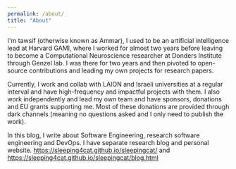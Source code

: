 ```yaml
---
permalink: /about/
title: "About"
---
```


I'm tawsif (otherwise known as Ammar), I used to be an artificial intelligence lead at Harvard GAMI, where I worked for almost two years before leaving to become a Computational Neuroscience researcher at Donders Institute through Genzel lab. I was there for two years and then pivoted to open-source contributions and leading my own projects for research papers. 

Currently, I work and collab with LAION and Israeli universities at a regular interval and have high-frequency and impactful projects with them. I also work independently and lead my own team and have sponsors, donations and EU grants supporting me. Most of these donations are provided through dark channels (meaning no questions asked and I only need to publish the work). 

In this blog, I write about Software Engineering, research software engineering and DevOps. I have separate research blog and personal website. https://sleeping4cat.github.io/sleepingcat/ and 
https://sleeping4cat.github.io/sleepingcat/blog.html

